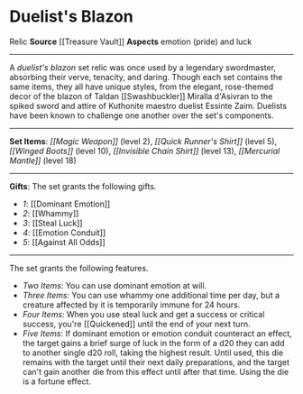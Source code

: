 ﻿---
id: '3'
name: Duelist's Blazon
rarity: Common
source: '[[DATABASE/source/Treasure Vault|Treasure Vault]]'
trait:
- '[[DATABASE/trait/Relic|Relic]]'
type: Set Relic

---
# Duelist's Blazon

<span class="item-trait">Relic</span>
**Source** [[Treasure Vault]] 
**Aspects** emotion (pride) and luck

---
A _duelist's blazon_ set relic was once used by a legendary swordmaster, absorbing their verve, tenacity, and daring. Though each set contains the same items, they all have unique styles, from the elegant, rose-themed decor of the blazon of Taldan [[Swashbuckler]] Miralla d'Asivran to the spiked sword and attire of Kuthonite maestro duelist Essinte Zaim. Duelists have been known to challenge one another over the set's components.

---
**Set Items**: _[[Magic Weapon]]_ (level 2), _[[Quick Runner's Shirt]]_ (level 5), _[[Winged Boots]]_ (level 10), _[[Invisible Chain Shirt]]_ (level 13), _[[Mercurial Mantle]]_ (level 18)

---
**Gifts**: The set grants the following gifts.

* _1_: [[Dominant Emotion]]
* _2_: [[Whammy]]
* _3_: [[Steal Luck]]
* _4_: [[Emotion Conduit]]
* _5_: [[Against All Odds]]

---
The set grants the following features.

* _Two Items_: You can use dominant emotion at will.
* _Three Items_: You can use whammy one additional time per day, but a creature affected by it is temporarily immune for 24 hours.
* _Four Items_: When you use steal luck and get a success or critical success, you're [[Quickened]] until the end of your next turn.
* _Five Items_: If dominant emotion or emotion conduit counteract an effect, the target gains a brief surge of luck in the form of a d20 they can add to another single d20 roll, taking the highest result. Until used, this die remains with the target until their next daily preparations, and the target can't gain another die from this effect until after that time. Using the die is a fortune effect.